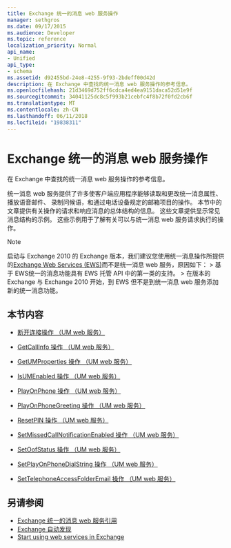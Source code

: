 ```yaml
---
title: Exchange 统一的消息 web 服务操作
manager: sethgros
ms.date: 09/17/2015
ms.audience: Developer
ms.topic: reference
localization_priority: Normal
api_name:
- Unified
api_type:
- schema
ms.assetid: d92455bd-24e8-4255-9f93-2bdeff00d42d
description: 在 Exchange 中查找的统一消息 web 服务操作的参考信息。
ms.openlocfilehash: 21d3469d752ff6cdca4ed4ea9151daca52d51e9f
ms.sourcegitcommit: 34041125dc8c5f993b21cebfc4f8b72f0fd2cb6f
ms.translationtype: MT
ms.contentlocale: zh-CN
ms.lasthandoff: 06/11/2018
ms.locfileid: "19838311"
---
```

# <a name="unified-messaging-web-service-operations-for-exchange"></a>Exchange 统一的消息 web 服务操作

在 Exchange 中查找的统一消息 web 服务操作的参考信息。
  
统一消息 web 服务提供了许多使客户端应用程序能够读取和更改统一消息属性、 播放语音邮件、 录制问候语，和通过电话设备规定的邮箱项目的操作。 本节中的文章提供有关操作的请求和响应消息的总体结构的信息。 这些文章提供显示常见消息结构的示例。 这些示例用于了解有关可以与统一消息 web 服务请求执行的操作。
  
> [!NOTE]
>  启动与 Exchange 2010 的 Exchange 版本，我们建议您使用统一消息操作所提供的[Exchange Web Services (EWS)](http://msdn.microsoft.com/library/60285497-0c4e-4e51-84e1-34dd6d89a5d8%28Office.15%29.aspx)而不是统一消息 web 服务，原因如下： > 基于 EWS统一的消息功能具有 EWS 托管 API 中的第一类的支持。 > 在版本的 Exchange 与 Exchange 2010 开始，到 EWS 但不是到统一消息 web 服务添加新的统一消息功能。 
  
## <a name="in-this-section"></a>本节内容
<a name="bk_InThisSection"> </a>

- [断开连接操作 （UM web 服务）](disconnect-operation-um-web-service.md)
    
- [GetCallInfo 操作 （UM web 服务）](getcallinfo-operation-um-web-service.md)
    
- [GetUMProperties 操作 （UM web 服务）](getumproperties-operation-um-web-service.md)
    
- [IsUMEnabled 操作 （UM web 服务）](isumenabled-operation-um-web-service.md)
    
- [PlayOnPhone 操作 （UM web 服务）](playonphone-operation-um-web-service.md)
    
- [PlayOnPhoneGreeting 操作 （UM web 服务）](playonphonegreeting-operation-um-web-service.md)
    
- [ResetPIN 操作 （UM web 服务）](resetpin-operation-um-web-service.md)
    
- [SetMissedCallNotificationEnabled 操作 （UM web 服务）](setmissedcallnotificationenabled-operation-um-web-service.md)
    
- [SetOofStatus 操作 （UM web 服务）](setoofstatus-operation-um-web-service.md)
    
- [SetPlayOnPhoneDialString 操作 （UM web 服务）](setplayonphonedialstring-operation-um-web-service.md)
    
- [SetTelephoneAccessFolderEmail 操作 （UM web 服务）](settelephoneaccessfolderemail-operation-um-web-service.md)
    
## <a name="see-also"></a>另请参阅

- [Exchange 统一的消息 web 服务引用](unified-messaging-web-service-reference-for-exchange.md)
- [Exchange 自动发现](../exchange-web-services/autodiscover-for-exchange.md)
- [Start using web services in Exchange](../exchange-web-services/start-using-web-services-in-exchange.md)
    


